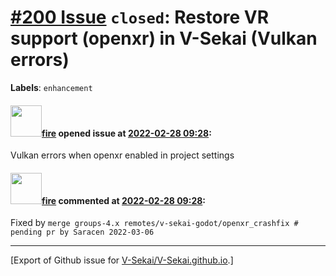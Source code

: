 # [\#200 Issue](https://github.com/V-Sekai/V-Sekai.github.io/issues/200) `closed`: Restore VR support (openxr) in V-Sekai (Vulkan errors)
**Labels**: `enhancement`


#### <img src="https://avatars.githubusercontent.com/u/32321?u=c2e06a3d2b49a467aa907e54aa259516440267cc&v=4" width="50">[fire](https://github.com/fire) opened issue at [2022-02-28 09:28](https://github.com/V-Sekai/V-Sekai.github.io/issues/200):

Vulkan errors when openxr enabled in project settings


#### <img src="https://avatars.githubusercontent.com/u/32321?u=c2e06a3d2b49a467aa907e54aa259516440267cc&v=4" width="50">[fire](https://github.com/fire) commented at [2022-02-28 09:28](https://github.com/V-Sekai/V-Sekai.github.io/issues/200#issuecomment-1060241483):

Fixed by `merge groups-4.x remotes/v-sekai-godot/openxr_crashfix # pending pr by Saracen 2022-03-06`


-------------------------------------------------------------------------------



[Export of Github issue for [V-Sekai/V-Sekai.github.io](https://github.com/V-Sekai/V-Sekai.github.io).]
